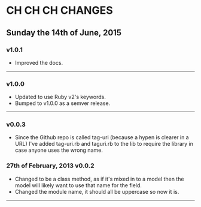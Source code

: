 # CH CH CH CHANGES #

## Sunday the 14th of June, 2015 ##

### v1.0.1 ###

* Improved the docs.

----

### v1.0.0 ###

* Updated to use Ruby v2's keywords.
* Bumped to v1.0.0 as a semver release.

----

### v0.0.3 ###

* Since the Github repo is called tag-uri (because a hypen is clearer in a URL) I've added tag-uri.rb and taguri.rb to the lib to require the library in case anyone uses the wrong name.

### 27th of February, 2013 v0.0.2 ###

* Changed to be a class method, as if it's mixed in to a model then the model will likely want to use that name for the field.
* Changed the module name, it should all be uppercase so now it is.

----
